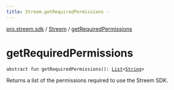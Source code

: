 ```yaml
---
title: Streem.getRequiredPermissions - 
---
```


[pro.streem.sdk](../index.html) / [Streem](index.html) / [getRequiredPermissions](./get-required-permissions.html)

# getRequiredPermissions

`abstract fun getRequiredPermissions(): `[`List`](https://kotlinlang.org/api/latest/jvm/stdlib/kotlin.collections/-list/index.html)`<`[`String`](https://kotlinlang.org/api/latest/jvm/stdlib/kotlin/-string/index.html)`>`

Returns a list of the permissions required to use the Streem SDK.

